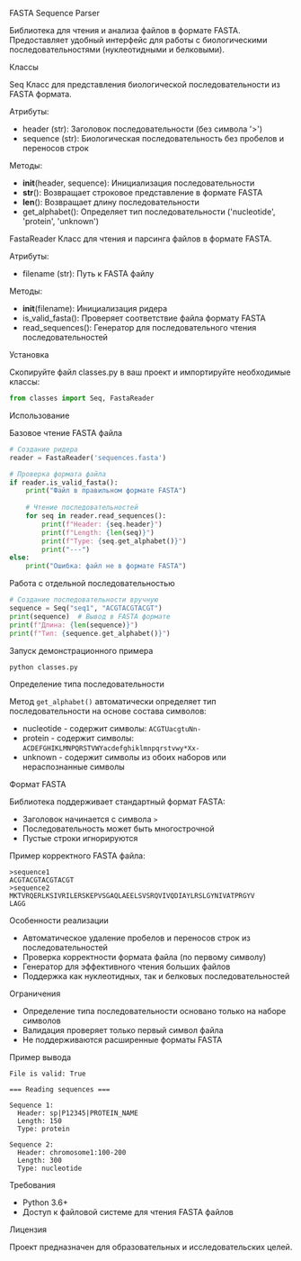 FASTA Sequence Parser

Библиотека для чтения и анализа файлов в формате FASTA. Предоставляет удобный интерфейс для работы с биологическими последовательностями (нуклеотидными и белковыми).

Классы

Seq
Класс для представления биологической последовательности из FASTA формата.

Атрибуты:
- header (str): Заголовок последовательности (без символа '>')
- sequence (str): Биологическая последовательность без пробелов и переносов строк

Методы:
- __init__(header, sequence): Инициализация последовательности
- __str__(): Возвращает строковое представление в формате FASTA
- __len__(): Возвращает длину последовательности
- get_alphabet(): Определяет тип последовательности ('nucleotide', 'protein', 'unknown')

FastaReader
Класс для чтения и парсинга файлов в формате FASTA.

Атрибуты:
- filename (str): Путь к FASTA файлу

Методы:
- __init__(filename): Инициализация ридера
- is_valid_fasta(): Проверяет соответствие файла формату FASTA
- read_sequences(): Генератор для последовательного чтения последовательностей

Установка

Скопируйте файл classes.py в ваш проект и импортируйте необходимые классы:

```python
from classes import Seq, FastaReader
```

Использование

Базовое чтение FASTA файла

```python
# Создание ридера
reader = FastaReader('sequences.fasta')

# Проверка формата файла
if reader.is_valid_fasta():
    print("Файл в правильном формате FASTA")
    
    # Чтение последовательностей
    for seq in reader.read_sequences():
        print(f"Header: {seq.header}")
        print(f"Length: {len(seq)}")
        print(f"Type: {seq.get_alphabet()}")
        print("---")
else:
    print("Ошибка: файл не в формате FASTA")
```

Работа с отдельной последовательностью

```python
# Создание последовательности вручную
sequence = Seq("seq1", "ACGTACGTACGT")
print(sequence)  # Вывод в FASTA формате
print(f"Длина: {len(sequence)}")
print(f"Тип: {sequence.get_alphabet()}")
```

Запуск демонстрационного примера

```python
python classes.py
```

Определение типа последовательности

Метод `get_alphabet()` автоматически определяет тип последовательности на основе состава символов:

- nucleotide - содержит символы: `ACGTUacgtuNn-`
- protein - содержит символы: `ACDEFGHIKLMNPQRSTVWYacdefghiklmnpqrstvwy*Xx-`
- unknown - содержит символы из обоих наборов или нераспознанные символы

Формат FASTA

Библиотека поддерживает стандартный формат FASTA:
- Заголовок начинается с символа `>`
- Последовательность может быть многострочной
- Пустые строки игнорируются

Пример корректного FASTA файла:
```
>sequence1
ACGTACGTACGTACGT
>sequence2
MKTVRQERLKSIVRILERSKEPVSGAQLAEELSVSRQVIVQDIAYLRSLGYNIVATPRGYV
LAGG
```

Особенности реализации

- Автоматическое удаление пробелов и переносов строк из последовательностей
- Проверка корректности формата файла (по первому символу)
- Генератор для эффективного чтения больших файлов
- Поддержка как нуклеотидных, так и белковых последовательностей

Ограничения

- Определение типа последовательности основано только на наборе символов
- Валидация проверяет только первый символ файла
- Не поддерживаются расширенные форматы FASTA

Пример вывода

```
File is valid: True

=== Reading sequences ===

Sequence 1:
  Header: sp|P12345|PROTEIN_NAME
  Length: 150
  Type: protein

Sequence 2:
  Header: chromosome1:100-200
  Length: 300
  Type: nucleotide
```

Требования

- Python 3.6+
- Доступ к файловой системе для чтения FASTA файлов

Лицензия

Проект предназначен для образовательных и исследовательских целей.
